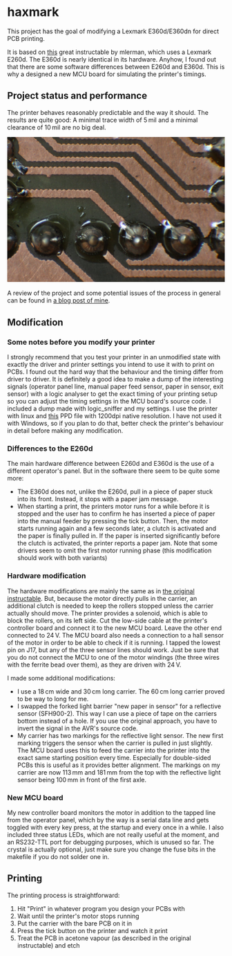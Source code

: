 # haxmark

This project has the goal of modifying a Lexmark E360d/E360dn for direct PCB printing.

It is based on [this](http://www.instructables.com/id/Modification-of-the-Lexmark-E260-for-Direct-Laser--1) great instructable by mlerman, which uses a Lexmark E260d. The E360d is nearly identical in its hardware. Anyhow, I found out that there are some software differences between E260d and E360d. This is why a designed a new MCU board for simulating the printer's timings.

## Project status and performance

The printer behaves reasonably predictable and the way it should. The results are quite good: A minimal trace width of 5 mil and a minimal clearance of 10 mil are no big deal.

![MCU Board](https://raw.githubusercontent.com/fruchti/haxmark/master/samples/001.jpg)

A review of the project and some potential issues of the process in general can be found in [a blog post of mine](https://25120.org/post/haxmark/).

## Modification

### Some notes before you modify your printer

I strongly recommend that you test your printer in an unmodified state with exactly the driver and printer settings you intend to use it with to print on PCBs. I found out the hard way that the behaviour and the timing differ from driver to driver. It is definitely a good idea to make a dump of the interesting signals (operator panel line, manual paper feed sensor, paper in sensor, exit sensor) with a logic analyser to get the exact timing of your printing setup so you can adjust the timing settings in the MCU board's source code. I included a dump made with logic_sniffer and my settings. I use the printer with linux and [this](http://www.openprinting.org/printer/Lexmark/Lexmark-E360d) PPD file with 1200dpi native resolution. I have not used it with Windows, so if you plan to do that, better check the printer's behaviour in detail before making any modification.

### Differences to the E260d

The main hardware difference between E260d and E360d is the use of a different operator's panel. But in the software there seem to be quite some more:

- The E360d does not, unlike the E260d, pull in a piece of paper stuck into its front. Instead, it stops with a paper jam message.
- When starting a print, the printers motor runs for a while before it is stopped and the user has to confirm he has inserted a piece of paper into the manual feeder by pressing the tick button. Then, the motor starts running again and a few seconds later, a clutch is activated and the paper is finally pulled in. If the paper is inserted significantly before the clutch is activated, the printer reports a paper jam. Note that some drivers seem to omit the first motor running phase (this modification should work with both variants)

### Hardware modification

The hardware modifications are mainly the same as in [the original instructable](http://www.instructables.com/id/Modification-of-the-Lexmark-E260-for-Direct-Laser--1). But, because the motor directly pulls in the carrier, an additional clutch is needed to keep the rollers stopped unless the carrier actually should move. The printer provides a solenoid, which is able to block the rollers, on its left side. Cut the low-side cable at the printer's controller board and connect it to the new MCU board. Leave the other end connected to 24 V. The MCU board also needs a connection to a hall sensor of the motor in order to be able to check if it is running. I tapped the lowest pin on J17, but any of the three sensor lines should work. Just be sure that you do not connect the MCU to one of the motor windings (the three wires with the ferrite bead over them), as they are driven with 24 V.

I made some additional modifications:

- I use a 18 cm wide and 30 cm long carrier. The 60 cm long carrier proved to be way to long for me.
- I swapped the forked light barrier "new paper in sensor" for a reflective sensor (SFH900-2). This way I can use a piece of tape on the carriers bottom instead of a hole. If you use the original approach, you have to invert the signal in the AVR's source code.
- My carrier has two markings for the reflective light sensor. The new first marking triggers the sensor when the carrier is pulled in just slightly. The MCU board uses this to feed the carrier into the printer into the exact same starting position every time. Especially for double-sided PCBs this is useful as it provides better alignment. The markings on my carrier are now 113 mm and 181 mm from the top with the reflective light sensor being 100 mm in front of the first axle.

### New MCU board

My new controller board monitors the motor in addition to the tapped line from the operator panel, which by the way is a serial data line and gets toggled with every key press, at the startup and every once in a while. I also included three status LEDs, which are not really useful at the moment, and an RS232-TTL port for debugging purposes, which is unused so far. The crystal is actually optional, just make sure you change the fuse bits in the makefile if you do not solder one in.

## Printing

The printing process is straightforward:

1. Hit "Print" in whatever program you design your PCBs with
2. Wait until the printer's motor stops running
3. Put the carrier with the bare PCB on it in
4. Press the tick button on the printer and watch it print
5. Treat the PCB in acetone vapour (as described in the original instructable) and etch

